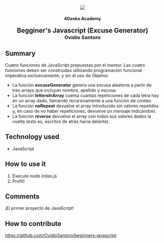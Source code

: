 <p align="center">
  <img src="https://assets.breatheco.de/apis/img/images.php?blob&random&cat=icon&tags=4geeks,128">
  <h4 align="center">4Geeks Academy</h4>
</p>

<p>
    <h2 align="center" style="margin: 0"> Begginer's Javascript (Excuse Generator)</h2>
    <h3 align="center" style="margin-top: 0"> Ovidio Santoro</h3>
</p>

## Summary

Cuatro funciones de JavaScript propuestas por el mentor. Las cuatro funciones deben ser construidas utilizando programación funcional imperativa exclusivamente, y sin el uso de Objetos:

* La función **excuseGenerator** genera una excusa aleatoria a partir de tres arrays que incluyan nombre, apellido y excusa.
* La función **lettersInArray** cuenta cuantas repeticiones de cada letra hay en un array dado, llamando recursivamente a una función de conteo.
* La función **noRepeat** devuelve el array introducido sin valores repetidos y, en caso de no haber repeticiones, devuelve un mensaje indicándolo.
* La función **reverse** devuelve el array con todos sus valores dados la vuelta (esto es, escritos de atrás hacia delante).

## Technology used

* JavaScript

## How to use it

1. Execute node index.js
2. Profit!

## Comments

¡El primer proyecto de JavaScript!

## How to contribute

https://github.com/OvidioSantoro/beginners-javascript